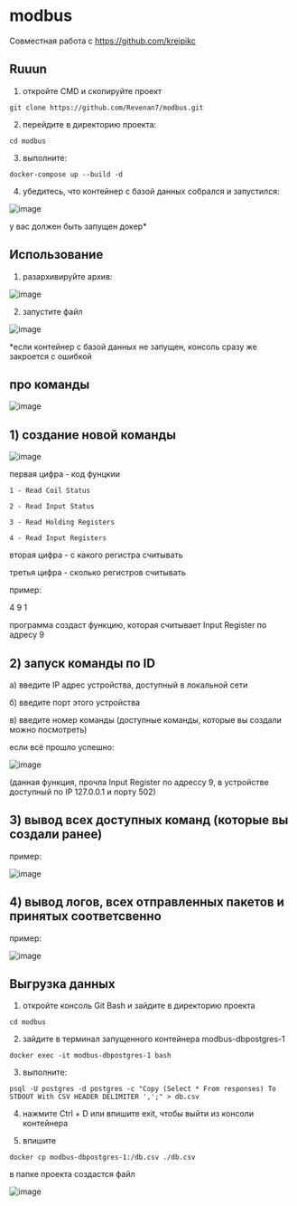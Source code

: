# modbus

Совместная работа с https://github.com/kreipikc

## Ruuun
1) откройте CMD и скопируйте проект
```
git clone https://github.com/Revenan7/modbus.git
```
2) перейдите в директорию проекта:
```
cd modbus
```
3) выполните:
```
docker-compose up --build -d
```
4) убедитесь, что контейнер с базой данных собрался и запустился:

![image](https://github.com/user-attachments/assets/7392f97a-0499-4af1-9c96-774377b4b43e)


у вас должен быть запущен докер*

## Использование
1) разархивируйте архив:

![image](https://github.com/user-attachments/assets/ccb46992-538f-4c85-8ca0-543ee3c7e621)


2) запустите файл

![image](https://github.com/user-attachments/assets/b33a0173-49e3-45e1-9c12-af8e6045b92e)

*если контейнер с базой данных не запущен, консоль сразу же закроется с ошибкой

## про команды
![image](https://github.com/user-attachments/assets/f4e90ced-3507-43fe-be63-04ac29320c6c)
## 1) создание новой команды
   
![image](https://github.com/user-attachments/assets/4c27ed6c-36de-4183-91be-bb02f6a01add)

первая цифра - код фунцкии
```
1 - Read Coil Status

2 - Read Input Status

3 - Read Holding Registers

4 - Read Input Registers
```
вторая цифра - с какого регистра считывать

третья цифра - сколько регистров считывать

пример:

4 9 1

программа создаст функцию, которая считывает Input Register по адресу 9

## 2) запуск команды по ID

  а) введите IP адрес устройства, доступный в локальной сети
  
  б) введите порт этого устройства
  
  в) введите номер команды (доступные команды, которые вы создали можно посмотреть)
  
  если всё прошло успешно:
  
 ![image](https://github.com/user-attachments/assets/8046a679-d66f-4f52-aadf-5ed9898619e9)

  
  (данная функция, прочла Input Register по адрессу 9, в устройстве доступный по IP 127.0.0.1 и порту 502)

## 3) вывод всех доступных команд (которые вы создали ранее)
пример:

![image](https://github.com/user-attachments/assets/f2847aef-06d4-4c9c-b97e-3291c66d15ef)


## 4) вывод логов, всех отправленных пакетов и принятых соответсвенно
пример:

![image](https://github.com/user-attachments/assets/d3923b77-345c-4fa7-921a-04ee5b65b1ca)


## Выгрузка данных
1) откройте консоль Git Bash и зайдите в директорию проекта
```
cd modbus
```
2) зайдите в терминал запущенного контейнера modbus-dbpostgres-1
```
docker exec -it modbus-dbpostgres-1 bash
```
3) выполните:
```
psql -U postgres -d postgres -c "Copy (Select * From responses) To STDOUT With CSV HEADER DELIMITER ',';" > db.csv
```
4) нажмите Ctrl + D или впишите exit, чтобы выйти из консоли контейнера

5) впишите
```
docker cp modbus-dbpostgres-1:/db.csv ./db.csv
```

в папке проекта создастся файл

![image](https://github.com/user-attachments/assets/28b18f63-c835-43fc-a007-8df2ffd11289)

